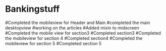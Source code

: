 # Bankingstuff
#Completed the mobileview for Header and Main
#completed the main desktopview
#working on the articles
#Added mixin to midscreen
#Completed the mobile view for section3
#Completed section3
#Completed the mobileview for section 4
#Completed section4
#Completed the mobileview for section 5
#Completed section 5